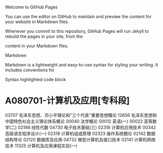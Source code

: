 Welcome to GitHub Pages

You can use the editor on GitHub to maintain and preview the content for your website in Markdown files.

Whenever you commit to this repository, GitHub Pages will run Jekyll to rebuild the pages in your site, from the 

content in your Markdown files.

Markdown

Markdown is a lightweight and easy-to-use syntax for styling your writing. It includes conventions for

Syntax highlighted code block

# A080701-计算机及应用[专科段]
03707 毛泽东思想、邓小平理论和"三个代表"重要思想概论
12656 毛泽东思想和中国特色社会主义理论体系概论
00040 法学概论
00012 英语(一)
00022 高等数学(二)
02198 线性代数
04730 电子技术基础(三)
02316 计算机应用技术
00342 高级语言程序设计(一)
02318 计算机组成原理
02323 操作系统概论
02142 数据结构导论
02120 数据库及应用
04732 微型计算机及接口技术
02141 计算机网络技术
11325 计算机及应用课程实验(一)
